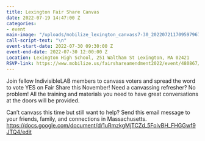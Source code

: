```yaml
---
title: Lexington Fair Share Canvas
date: 2022-07-19 14:47:00 Z
categories:
- event
main-image: "/uploads/mobilize_lexington_canvass7-30_20220721170959796779.png.webp"
call-script-text: "\n"
event-start-date: 2022-07-30 09:30:00 Z
event-end-date: 2022-07-30 12:00:00 Z
Location: Lexington High School, 251 Waltham St Lexington, MA 02421
RSVP-link: https://www.mobilize.us/fairshareamendment2022/event/480867/
---
```


Join fellow IndivisibleLAB members to canvass voters and spread the word to vote YES on Fair Share this November! Need a canvassing refresher? No problem! All the training and materials you need to have great conversations at the doors will be provided.

Can’t canvass this time but still want to help? Send this email message to your friends, family, and connections in Massachusetts.
https://docs.google.com/document/d/1uRmzkgMjTCZd_5FoivBH_FHGGwf9JTQ4/edit